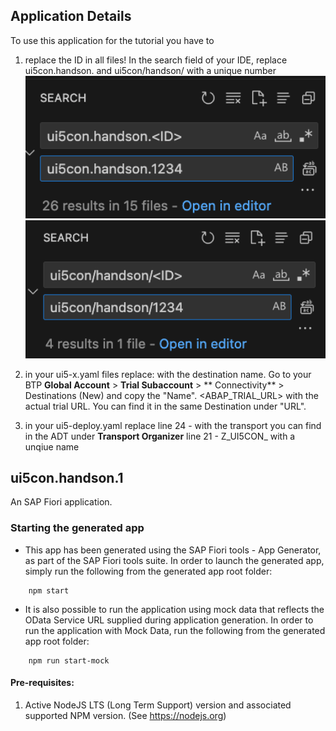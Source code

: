 ## Application Details

To use this application for the tutorial you have to 

1. replace the ID in all files!
   In the search field of your IDE, replace ui5con.handson.<ID> and ui5con/handson/<ID> with a unique number
   <img src="../../img/replace-id-dots.png" width="900">
   <img src="../../img/replace-id-slash.png" width="900">

2. in your ui5-x.yaml files replace:
   <DESTINATION> with the destination name.  Go to your BTP **Global Account** > **Trial Subaccount** > ** Connectivity** > Destinations (New) and copy the "Name".
   <ABAP_TRIAL_URL> with the actual trial URL. You can find it in the same Destination under "URL".

3. in your ui5-deploy.yaml replace
   line 24 - <TRANSPORT> with the transport you can find in the ADT under **Transport Organizer**
   line 21 - Z_UI5CON_<ID> with a unqiue name
   

## ui5con.handson.1

An SAP Fiori application.

### Starting the generated app

-   This app has been generated using the SAP Fiori tools - App Generator, as part of the SAP Fiori tools suite.  In order to launch the generated app, simply run the following from the generated app root folder:

```
    npm start
```

- It is also possible to run the application using mock data that reflects the OData Service URL supplied during application generation.  In order to run the application with Mock Data, run the following from the generated app root folder:

```
    npm run start-mock
```

#### Pre-requisites:

1. Active NodeJS LTS (Long Term Support) version and associated supported NPM version.  (See https://nodejs.org)


